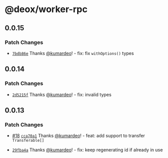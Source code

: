 # @deox/worker-rpc

## 0.0.15

### Patch Changes

- [`7bdb86e`](https://github.com/kumardeo/deox/commit/7bdb86ea925fd8e6192f1410a8c27073484317f7) Thanks [@kumardeo](https://github.com/kumardeo)! - fix: fix `withOptions()` types

## 0.0.14

### Patch Changes

- [`2d5215f`](https://github.com/kumardeo/deox/commit/2d5215f1d65fee984cdf60f41fc2e795ebce5e64) Thanks [@kumardeo](https://github.com/kumardeo)! - fix: invalid types

## 0.0.13

### Patch Changes

- [#18](https://github.com/kumardeo/deox/pull/18) [`cca70a1`](https://github.com/kumardeo/deox/commit/cca70a19cd9c42bbac556a5613d0ec38a60a79a9) Thanks [@kumardeo](https://github.com/kumardeo)! - feat: add support to transfer `Transferable[]`

- [`29fba4a`](https://github.com/kumardeo/deox/commit/29fba4a305a914ca1a82b5b4a74475de840d696d) Thanks [@kumardeo](https://github.com/kumardeo)! - fix: keep regenerating id if already in use
